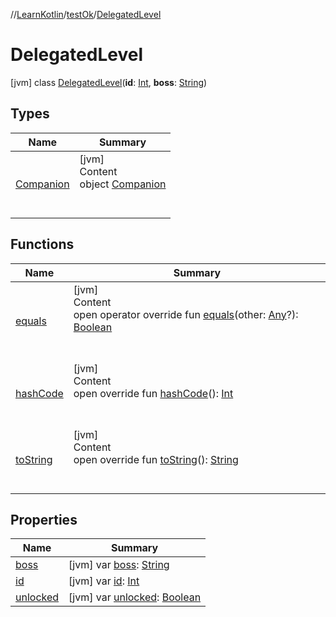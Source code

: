 //[LearnKotlin](../../index.md)/[testOk](../index.md)/[DelegatedLevel](index.md)



# DelegatedLevel  
 [jvm] class [DelegatedLevel](index.md)(**id**: [Int](https://kotlinlang.org/api/latest/jvm/stdlib/kotlin/-int/index.html), **boss**: [String](https://kotlinlang.org/api/latest/jvm/stdlib/kotlin/-string/index.html))   


## Types  
  
|  Name|  Summary| 
|---|---|
| [Companion](-companion/index.md)| [jvm]  <br>Content  <br>object [Companion](-companion/index.md)  <br><br><br>


## Functions  
  
|  Name|  Summary| 
|---|---|
| [equals](../-rectangle/index.md#kotlin/Any/equals/#kotlin.Any?/PointingToDeclaration/)| [jvm]  <br>Content  <br>open operator override fun [equals](../-rectangle/index.md#kotlin/Any/equals/#kotlin.Any?/PointingToDeclaration/)(other: [Any](https://kotlinlang.org/api/latest/jvm/stdlib/kotlin/-any/index.html)?): [Boolean](https://kotlinlang.org/api/latest/jvm/stdlib/kotlin/-boolean/index.html)  <br><br><br>
| [hashCode](../-rectangle/index.md#kotlin/Any/hashCode/#/PointingToDeclaration/)| [jvm]  <br>Content  <br>open override fun [hashCode](../-rectangle/index.md#kotlin/Any/hashCode/#/PointingToDeclaration/)(): [Int](https://kotlinlang.org/api/latest/jvm/stdlib/kotlin/-int/index.html)  <br><br><br>
| [toString](../-rectangle/index.md#kotlin/Any/toString/#/PointingToDeclaration/)| [jvm]  <br>Content  <br>open override fun [toString](../-rectangle/index.md#kotlin/Any/toString/#/PointingToDeclaration/)(): [String](https://kotlinlang.org/api/latest/jvm/stdlib/kotlin/-string/index.html)  <br><br><br>


## Properties  
  
|  Name|  Summary| 
|---|---|
| [boss](index.md#testOk/DelegatedLevel/boss/#/PointingToDeclaration/)|  [jvm] var [boss](index.md#testOk/DelegatedLevel/boss/#/PointingToDeclaration/): [String](https://kotlinlang.org/api/latest/jvm/stdlib/kotlin/-string/index.html)   <br>
| [id](index.md#testOk/DelegatedLevel/id/#/PointingToDeclaration/)|  [jvm] var [id](index.md#testOk/DelegatedLevel/id/#/PointingToDeclaration/): [Int](https://kotlinlang.org/api/latest/jvm/stdlib/kotlin/-int/index.html)   <br>
| [unlocked](index.md#testOk/DelegatedLevel/unlocked/#/PointingToDeclaration/)|  [jvm] var [unlocked](index.md#testOk/DelegatedLevel/unlocked/#/PointingToDeclaration/): [Boolean](https://kotlinlang.org/api/latest/jvm/stdlib/kotlin/-boolean/index.html)   <br>

